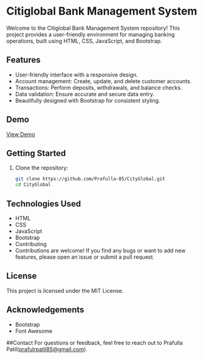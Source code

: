 # Citiglobal Bank Management System

Welcome to the Citiglobal Bank Management System repository! This project provides a user-friendly environment for managing banking operations, built using HTML, CSS, JavaScript, and Bootstrap.

## Features

- User-friendly interface with a responsive design.
- Account management: Create, update, and delete customer accounts.
- Transactions: Perform deposits, withdrawals, and balance checks.
- Data validation: Ensure accurate and secure data entry.
- Beautifully designed with Bootstrap for consistent styling.

## Demo

[View Demo](https://prafulla-85.github.io/CityGlobal/)

## Getting Started

1. Clone the repository:
   ```bash
   git clone https://github.com/Prafulla-85/CityGlobal.git
   cd CityGlobal
## Technologies Used

- HTML
- CSS
- JavaScript
- Bootstrap
- Contributing
- Contributions are welcome! If you find any bugs or want to add new features, please open an issue or submit a pull request.

## License
This project is licensed under the MIT License.

## Acknowledgements
- Bootstrap
- Font Awesome

##Contact
For questions or feedback, feel free to reach out to Prafulla Patil(prafulrpatil85@gmail.com).
